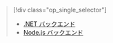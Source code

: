 > [!div class="op_single_selector"]
> * [.NET バックエンド](../articles/app-service-mobile/app-service-mobile-dotnet-backend-how-to-use-server-sdk.md)
> * [Node.js バックエンド](../articles/app-service-mobile/app-service-mobile-node-backend-how-to-use-server-sdk.md)
> 
> 

